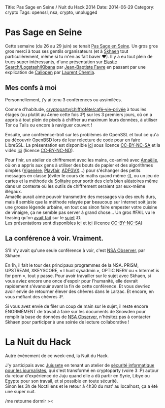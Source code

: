 Title: Pas Sage en Seine / Nuit du Hack 2014
Date: 2014-06-29
Category: crypto
Tags: openssl, nsa, crypto, unplugged

# Pas Sage en Seine

Cette semaine (du 26 au 29 juin) se tenait [Pas Sage en Seine](http://www.passageenseine.org).
Un gros gros gros merci à tous ses gentils organisateurs (et à [Skhaen](https://twitter.com/Skhaen/) tout particulièrement, même si tu m'en as fait baver ♥).
Il y a eu tout plein de trucs super intéressants, d'une présentation sur [Elastic Search/Logstash/Kibana](http://numaparis.ubicast.tv/videos/kibana/) par [Jean-Baptiste Favre](http://status.jbfavre.org/) en passant par une explication de [Caliopen](http://numaparis.ubicast.tv/videos/caliopen/) par [Laurent Chemla](https://twitter.com/laurentchemla/).



## Mes confs à moi

Personnellement, j'y ai tenu 3 conférences ou assimilées.

Comme d'habitude, [cryptoparty/chiffrofête/café-vie-privée](https://café-vie-privée.fr/) à tous les étages (ou plutôt au 4ème cette fois :P) sur les 3 premiers jours, où on a appris à tout plein de pixels à chiffrer au maximum leurs données, à utiliser Tor ou Tails ou encore à naviguer couvert !

Ensuite, une conférence-troll sur les problèmes de OpenSSL et tout ce qu'a pu découvrir OpenBSD lors de leur relecture de code pour en faire LibreSSL.
La présentation est disponible [ici](https://confs.imirhil.fr/20140626_pses_openssl-valhalla-rampage/) sous licence [CC-BY-NC-SA](https://creativecommons.org/licenses/by-nc-sa/4.0/) et la vidéo [ici](https://confs.imirhil.fr/20140626_pses_openssl-valhalla-rampage.mp4) (licence [CC-BY-NC-ND](https://creativecommons.org/licenses/by-nc-nd/4.0)).

Pour finir, un atelier de chiffrement avec les mains, co-animé avec [Amaëlle](https://twitter.com/amaelle_g/), où on a appris aux gens à utiliser des bouts de papier et des algorithmes simples ([Vigenère](https://fr.wikipedia.org/wiki/Vigenère), [Playfair](https://fr.wikipedia.org/wiki/Chiffre_de_Playfair), [ADFGVX](https://fr.wikipedia.org/wiki/Chiffre_ADFGVX)…) pour s'échanger des petits messages en classe (éviter le cours de maths quand même :]), ou un jeu de cartes et la méthode du [Solitaire](https://www.schneier.com/solitaire-fr.html) pour sortir des clefs bien aléatoires même dans un contexte où les outils de chiffrement seraient par eux-même illégaux.<br/>
Amaëlle aurait aimé pouvoir transmettre des messages via des œufs durs, mais il semble que la méthode relayée par beaucoup sur Internet soit juste une grosse légende urbaine, en tout cas sinon faire empester votre cuisine de vinaigre, ça ne semble pas server à grand chose… Un gros #FAIL vu le teasing qu'on [avait fait](https://twitter.com/aeris22/status/464172176477003777) sur le [sujet](https://twitter.com/aeris22/status/474998836809986048) :D.<br/>
Les présentations sont disponibles [ici](http://slides.com/amaelle_g/crypto-unplugged/) et [ici](https://confs.imirhil.fr/20140627_pses_crypto-unplugged-solitaire.odp) (licence [CC-BY-NC-SA](https://creativecommons.org/licenses/by-nc-sa/4.0/))

## La conférence à voir. Vraiment.

S'il n'y avait qu'une seule conférence à voir, c'est [NSA Observer](http://numaparis.ubicast.tv/videos/nsa-observer/), par Skhaen.

En 1h, il fait le tour des principaux programmes de la NSA.
PRISM, UPSTREAM, XKEYSCORE, « I hunt sysadmin », OPTIC NERV ou « Internet is for porn », tout y passe.
Pour avoir travailler sur le sujet avec Skhaen, si vous aviez encore une once d'espoir pour l'humanité, elle devrait rapidement s'évanouïr avant la fin de cette conférence.
Et vous devriez avoir envie de retourner élever des chèvres dans le Larzac. Et encore, en vous méfiant des chèvres :P.

Si vous avez envie de filer un coup de main sur le sujet, il reste encore ÉNORMÉMENT de travail à faire sur les documents de Snowden pour remplir la base de données de [NSA Observer](https://nsa-observer.net/), n'hésitez pas à contacter Skhaen pour participer à une soirée de lecture collaborative !

# La Nuit du Hack

Autre évènement de ce week-end, la Nuit du Hack.

J'y participais avec [Jujusete](https://twitter.com/jujusete/) en tenant un atelier de [sécurité informatique pour les journalistes](http://www.nuitduhack.com/node/255), qui s'est transformé en cryptoparty (voire 3 :P) autour du retour d'expérience de Juju quand elle a dû partir en Syrie, Libye ou Egypte pour son travail, et si possible en toute sécurité.<br/>
Sinon les 3h de Noctiliens et le retour à 4h30 du mat' au localhost, ça a été une super nuit.

/me retourne dormir ><
